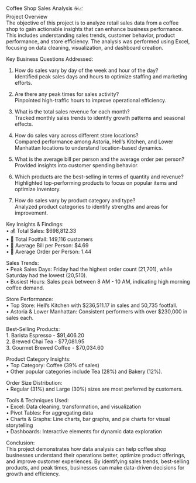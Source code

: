 Coffee Shop Sales Analysis ☕📈
<br>Project Overview
<br>The objective of this project is to analyze retail sales data from a coffee shop to gain actionable insights that can enhance business performance. This includes understanding sales trends, customer behavior, product performance, and store efficiency. The analysis was performed using Excel, focusing on data cleaning, visualization, and dashboard creation.

Key Business Questions Addressed:
1.	How do sales vary by day of the week and hour of the day?
<br>Identified peak sales days and hours to optimize staffing and marketing efforts.

2.	Are there any peak times for sales activity?
<br>Pinpointed high-traffic hours to improve operational efficiency.

3.	What is the total sales revenue for each month?
<br>Tracked monthly sales trends to identify growth patterns and seasonal effects.

4.	How do sales vary across different store locations?
<br>Compared performance among Astoria, Hell’s Kitchen, and Lower Manhattan locations to understand location-based dynamics.

5.	What is the average bill per person and the average order per person?
<br>Provided insights into customer spending behavior.

6.	Which products are the best-selling in terms of quantity and revenue?
<br>Highlighted top-performing products to focus on popular items and optimize inventory.

7.	How do sales vary by product category and type?
<br>Analyzed product categories to identify strengths and areas for improvement.

Key Insights & Findings:
<br>•	💰 Total Sales: $698,812.33
<br>•	👥 Total Footfall: 149,116 customers
<br>•	🧾 Average Bill per Person: $4.69
<br>•	🛒 Average Order per Person: 1.44

Sales Trends:
<br>•	Peak Sales Days: Friday had the highest order count (21,701), while Saturday had the lowest (20,510).
<br>•	Busiest Hours: Sales peak between 8 AM - 10 AM, indicating high morning coffee demand.

Store Performance:
<br>•	Top Store: Hell’s Kitchen with $236,511.17 in sales and 50,735 footfall.
<br>•	Astoria & Lower Manhattan: Consistent performers with over $230,000 in sales each.

Best-Selling Products:
<br>1.	Barista Espresso - $91,406.20
<br>2.	Brewed Chai Tea - $77,081.95
<br>3.	Gourmet Brewed Coffee - $70,034.60

Product Category Insights:
<br>•	Top Category: Coffee (39% of sales)
<br>•	Other popular categories include Tea (28%) and Bakery (12%).

Order Size Distribution:
<br>•	Regular (31%) and Large (30%) sizes are most preferred by customers.

Tools & Techniques Used:
<br>•	Excel: Data cleaning, transformation, and visualization
<br>•	Pivot Tables: For aggregating data
<br>•	Charts & Graphs: Line charts, bar graphs, and pie charts for visual storytelling
<br>•	Dashboards: Interactive elements for dynamic data exploration

Conclusion:
<br>This project demonstrates how data analysis can help coffee shop businesses understand their operations better, optimize product offerings, and improve customer experiences. By identifying sales trends, best-selling products, and peak times, businesses can make data-driven decisions for growth and efficiency.
